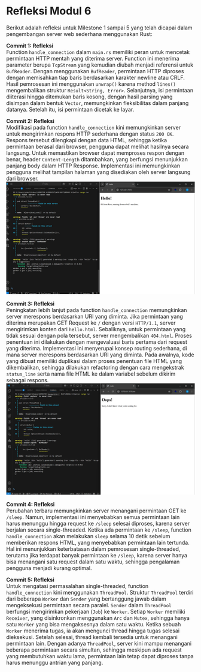 # Refleksi Modul 6

Berikut adalah refleksi untuk Milestone 1 sampai 5 yang telah dicapai dalam pengembangan server web sederhana menggunakan Rust:

**Commit 1: Refleksi**  
Function `handle_connection` dalam `main.rs` memiliki peran untuk mencetak permintaan HTTP mentah yang diterima server. Function ini menerima parameter berupa `TcpStream` yang kemudian diubah menjadi referensi untuk `BufReader`. Dengan menggunakan `BufReader`, permintaan HTTP diproses dengan memisahkan tiap baris berdasarkan karakter newline atau CRLF. Hasil pemrosesan ini menggunakan `unwrap()` karena method `lines()` mengembalikan struktur `Result<String, Error>`. Selanjutnya, isi permintaan diiterasi hingga ditemukan baris kosong, dengan hasil parsing yang disimpan dalam bentuk `Vector`, memungkinkan fleksibilitas dalam panjang datanya. Setelah itu, isi permintaan dicetak ke layar.

**Commit 2: Refleksi**  
Modifikasi pada function `handle_connection` kini memungkinkan server untuk mengirimkan respons HTTP sederhana dengan status `200 OK`. Respons tersebut dilengkapi dengan data HTML, sehingga ketika permintaan berasal dari browser, pengguna dapat melihat hasilnya secara langsung. Untuk memastikan browser dapat memproses respon dengan benar, header `Content-Length` ditambahkan, yang berfungsi menunjukkan panjang body dalam HTTP Response. Implementasi ini memungkinkan pengguna melihat tampilan halaman yang disediakan oleh server langsung dari browser.
![Commit 2 screen capture](/assets/images/commit2.png)

**Commit 3: Refleksi**  
Peningkatan lebih lanjut pada function `handle_connection` memungkinkan server merespons berdasarkan URI yang diminta. Jika permintaan yang diterima merupakan GET Request ke `/` dengan versi `HTTP/1.1`, server mengirimkan konten dari `hello.html`. Sebaliknya, untuk permintaan yang tidak sesuai dengan pola tersebut, server mengembalikan `404.html`. Proses penentuan ini dilakukan dengan mengevaluasi baris pertama dari request yang diterima. Implementasi ini menyerupai konsep routing sederhana, di mana server merespons berdasarkan URI yang diminta. Pada awalnya, kode yang dibuat memiliki duplikasi dalam proses penentuan file HTML yang dikembalikan, sehingga dilakukan refactoring dengan cara mengekstrak `status_line` serta nama file HTML ke dalam variabel sebelum dikirim sebagai respons.
![Commit 3 screen capture](/assets/images/commit3.png)

**Commit 4: Refleksi**  
Perubahan terbaru memungkinkan server menangani permintaan GET ke `/sleep`. Namun, implementasi ini menyebabkan semua permintaan lain harus menunggu hingga request ke `/sleep` selesai diproses, karena server berjalan secara single-threaded. Ketika ada permintaan ke `/sleep`, function `handle_connection` akan melakukan `sleep` selama 10 detik sebelum memberikan respons HTML, yang menyebabkan permintaan lain tertunda. Hal ini menunjukkan keterbatasan dalam pemrosesan single-threaded, terutama jika terdapat banyak permintaan ke `/sleep`, karena server hanya bisa menangani satu request dalam satu waktu, sehingga pengalaman pengguna menjadi kurang optimal.

**Commit 5: Refleksi**  
Untuk mengatasi permasalahan single-threaded, function `handle_connection` kini menggunakan `ThreadPool`. Struktur `ThreadPool` terdiri dari beberapa `Worker` dan `Sender` yang bertanggung jawab dalam mengeksekusi permintaan secara paralel. `Sender` dalam `ThreadPool` berfungsi mengirimkan pekerjaan (`Job`) ke `Worker`. Setiap `Worker` memiliki `Receiver`, yang disinkronkan menggunakan `Arc` dan `Mutex`, sehingga hanya satu `Worker` yang bisa mengaksesnya dalam satu waktu. Ketika sebuah `Worker` menerima tugas, ia akan mengunci thread hingga tugas selesai dieksekusi. Setelah selesai, thread kembali tersedia untuk menangani permintaan lain. Dengan adanya `ThreadPool`, server kini mampu menangani beberapa permintaan secara simultan, sehingga meskipun ada request yang membutuhkan waktu lama, permintaan lain tetap dapat diproses tanpa harus menunggu antrian yang panjang.